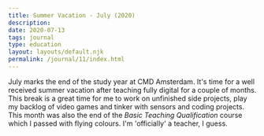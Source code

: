 ```yaml
---
title: Summer Vacation - July (2020)
description:
date: 2020-07-13
tags: journal
type: education
layout: layouts/default.njk
permalink: /journal/11/index.html
---
```


July marks the end of the study year at CMD Amsterdam. It's time for a well received summer vacation after teaching fully digital for a couple of months. This break is a great time for me to work on unfinished side projects, play my backlog of video games and tinker with sensors and coding projects. This month was also the end of the _Basic Teaching Qualification_ course which I passed with flying colours. I'm 'officially' a teacher, I guess.
